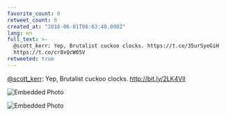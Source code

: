 ```yaml
---
favorite_count: 0
retweet_count: 0
created_at: "2018-06-01T08:03:40.000Z"
lang: en
full_text: >-
  @scott_kerr: Yep, Brutalist cuckoo clocks. https://t.co/35urSyeGiH
  https://t.co/cr8xQcW05V
retweeted: true
---
```


[@scott_kerr](https://twitter.com/scott_kerr): Yep, Brutalist cuckoo clocks.
<http://bit.ly/2LK4VlI>

<div class="gallery gallery-2">

![Embedded Photo](https://twitter-media-coderbyheart.s3.eu-north-1.amazonaws.com/1002460659370557440-DeiBW6uU0AA9yWD.jpg)

![Embedded Photo](https://twitter-media-coderbyheart.s3.eu-north-1.amazonaws.com/1002460659370557440-DeiBW6vUwAA_aor.jpg)

</div>
